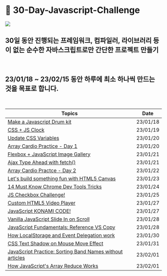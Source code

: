 # 🏃 30-Day-Javascript-Challenge

<img src="https://i.postimg.cc/vmnbQRNB/image.png">

<br/>

## 30일 동안 진행되는 프레임워크, 컴파일러, 라이브러리 등이 없는 순수한 자바스크립트로만 간단한 프로젝트 만들기

<br/>

## 23/01/18 ~ 23/02/15 동안 하루에 최소 하나씩 만드는 것을 목표로 합니다.

<br/>

| **Topics**                                                                    | **Date** |
| ----------------------------------------------------------------------------- | -------- |
| [Make a Javascript Drum kit](./1day/README.md)                                | 23/01/18 |
| [CSS + JS Clock](./2day/README.md)                                            | 23/01/19 |
| [Update CSS Variables](./3day/README.md)                                      | 23/01/20 |
| [Array Cardio Practice - Day 1 ](./4day/README.md)                            | 23/01/20 |
| [Flexbox + JavaScript Image Gallery ](./5day/README.md)                       | 23/01/21 |
| [Ajax Type Ahead with fetch() ](./6day/README.md)                             | 23/01/21 |
| [Array Cardio Practce - Day 2 ](./7day/README.md)                             | 23/01/22 |
| [Let's build something fun with HTML5 Canvas](./8day/README.md)               | 23/01/23 |
| [14 Must Know Chrome Dev Tools Tricks](./9day/README.md)                      | 23/01/24 |
| [JS Checkbox Challenge!](./10day/README.md)                                   | 23/01/25 |
| [Custom HTML5 Video Player](./11day/README.md)                                | 23/01/27 |
| [JavaScript KONAMI CODE!](./12day/README.md)                                  | 23/01/27 |
| [Vanilla JavaScript Slide In on Scroll](./13day/README.md)                    | 23/01/28 |
| [JavaScript Fundamentals: Reference VS Copy](./14day/README.md)               | 23/01/28 |
| [How LocalStorage and Event Delegation work](./15day/README.md)               | 23/01/30 |
| [CSS Text Shadow on Mouse Move Effect](./16day/README.md)                     | 23/01/31 |
| [JavaScript Practice: Sorting Band Names without articles](./17day/README.md) | 23/02/01 |
| [How JavaScript's Array Reduce Works](./18day/README.md)                      | 23/02/01 |
